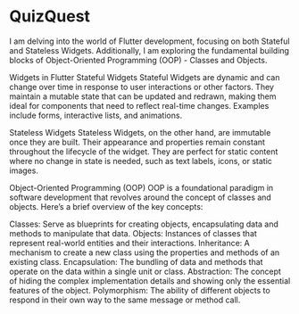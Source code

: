 # QuizQuest
 I am delving into the world of Flutter development, focusing on both Stateful and Stateless Widgets. Additionally, I am exploring the fundamental building blocks of Object-Oriented Programming (OOP) - Classes and Objects.

Widgets in Flutter
Stateful Widgets
Stateful Widgets are dynamic and can change over time in response to user interactions or other factors. They maintain a mutable state that can be updated and redrawn, making them ideal for components that need to reflect real-time changes. Examples include forms, interactive lists, and animations.

Stateless Widgets
Stateless Widgets, on the other hand, are immutable once they are built. Their appearance and properties remain constant throughout the lifecycle of the widget. They are perfect for static content where no change in state is needed, such as text labels, icons, or static images.

Object-Oriented Programming (OOP)
OOP is a foundational paradigm in software development that revolves around the concept of classes and objects. Here’s a brief overview of the key concepts:

Classes: Serve as blueprints for creating objects, encapsulating data and methods to manipulate that data.
Objects: Instances of classes that represent real-world entities and their interactions.
Inheritance: A mechanism to create a new class using the properties and methods of an existing class.
Encapsulation: The bundling of data and methods that operate on the data within a single unit or class.
Abstraction: The concept of hiding the complex implementation details and showing only the essential features of the object.
Polymorphism: The ability of different objects to respond in their own way to the same message or method call.
